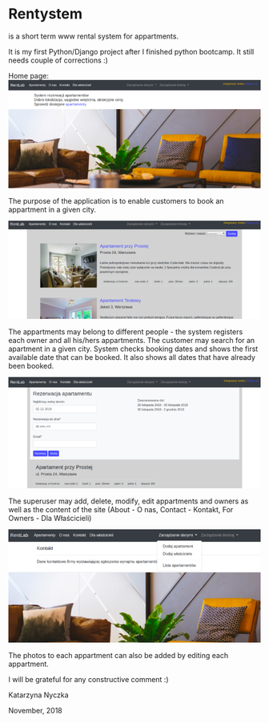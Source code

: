 # Rentystem 
is a short term www rental system for appartments.

It is my first Python/Django project after I finished python bootcamp.
It still needs couple of corrections :)

Home page:
<img src="home_s.png">

The purpose of the application is to enable customers to book an appartment in a given city.

<img src="appartments_s.png">

The appartments may belong to different people - the system registers each owner and all his/hers appartments.
The customer may search for an apartment in a given city.
System checks booking dates and shows the first available date that can be booked.
It also shows all dates that have already been booked. 

<img src="booking_s.png">

The superuser may add, delete, modify, edit appartments and owners as well as the content of the site 
(About - O nas, Contact - Kontakt, For Owners - Dla Właścicieli)

<img src="dbmanagement_s.png">

The photos to each appartment can also be added by editing each appartment. 

I will be grateful for any constructive comment :)

Katarzyna Nyczka

November, 2018


